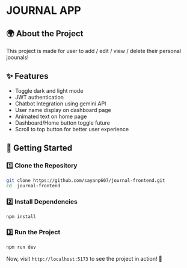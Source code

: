  # JOURNAL APP

## 🌍 About the Project
This project is made for user to add / edit / view / delete their personal joounals!



## ✨ Features
- Toggle dark and light mode
- JWT authentication
- Chatbot Integration using gemini API
- User name display on dashboard page
- Animated text on home page
- Dashboard/Home button toggle future
- Scroll to top button for better user experience


<!--line-->
 
## 🚀 Getting Started

### **1️⃣ Clone the Repository**
```sh
git clone https://github.com/sayanp607/journal-frontend.git
cd  journal-frontend
```

### **2️⃣ Install Dependencies**
```sh
npm install
```

### **3️⃣ Run the Project**
```sh
npm run dev
```

Now, visit `http://localhost:5173` to see the project in action! 🎉

